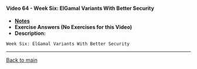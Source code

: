 #### Video 64 - Week Six: ElGamal Variants With Better Security

- **[Notes](notes.md)**
- **Exercise Answers (No Exercises for this Video)**
- **Description:**

```
Week Six: ElGamal Variants With Better Security
```

---
 
[Back to main](https://github.com/rot0xd/Coursera/blob/master/Cryptography/I/README.md)

